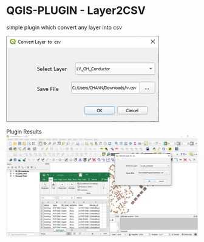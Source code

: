 # QGIS-PLUGIN - Layer2CSV
 simple plugin which convert  any layer into csv


![Interface](https://github.com/devChann/save_attributes---QGIS3-plugin/blob/main/plugin%20one.PNG)



Plugin Results
![Results](https://github.com/devChann/save_attributes---QGIS3-plugin/blob/main/results.PNG)
